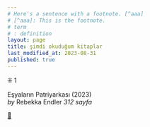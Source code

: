 ```yaml
---
# Here's a sentence with a footnote. [^aaa]
# [^aaa]: This is the footnote.
# term
# : definition
layout: page
title: şimdi okuduğum kitaplar
last_modified_at: 2023-08-31
published: true
---
```


⁜ 1

Eşyaların Patriyarkası (2023)  
_by_ Rebekka Endler
_312 sayfa_

[🍃](https://www.nonfictionbooks.xyz/now.html "şimdi okuduğum kitaplar")
